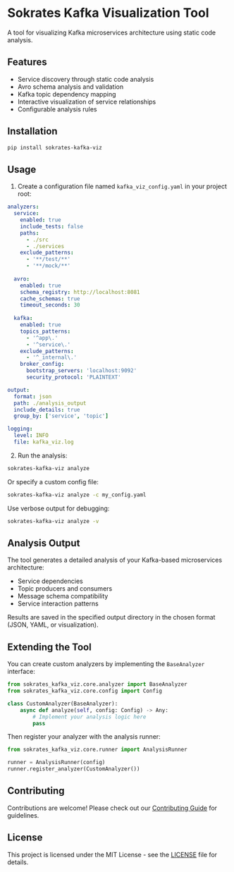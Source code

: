 # Sokrates Kafka Visualization Tool

A tool for visualizing Kafka microservices architecture using static code analysis.

## Features

- Service discovery through static code analysis
- Avro schema analysis and validation
- Kafka topic dependency mapping
- Interactive visualization of service relationships
- Configurable analysis rules

## Installation

```bash
pip install sokrates-kafka-viz
```

## Usage

1. Create a configuration file named `kafka_viz_config.yaml` in your project root:

```yaml
analyzers:
  service:
    enabled: true
    include_tests: false
    paths:
      - ./src
      - ./services
    exclude_patterns:
      - '**/test/**'
      - '**/mock/**'
  
  avro:
    enabled: true
    schema_registry: http://localhost:8081
    cache_schemas: true
    timeout_seconds: 30
  
  kafka:
    enabled: true
    topics_patterns:
      - '^app\.'
      - '^service\.'
    exclude_patterns:
      - '^_internal\.'
    broker_config:
      bootstrap_servers: 'localhost:9092'
      security_protocol: 'PLAINTEXT'

output:
  format: json
  path: ./analysis_output
  include_details: true
  group_by: ['service', 'topic']

logging:
  level: INFO
  file: kafka_viz.log
```

2. Run the analysis:

```bash
sokrates-kafka-viz analyze
```

Or specify a custom config file:

```bash
sokrates-kafka-viz analyze -c my_config.yaml
```

Use verbose output for debugging:

```bash
sokrates-kafka-viz analyze -v
```

## Analysis Output

The tool generates a detailed analysis of your Kafka-based microservices architecture:

- Service dependencies
- Topic producers and consumers
- Message schema compatibility
- Service interaction patterns

Results are saved in the specified output directory in the chosen format (JSON, YAML, or visualization).

## Extending the Tool

You can create custom analyzers by implementing the `BaseAnalyzer` interface:

```python
from sokrates_kafka_viz.core.analyzer import BaseAnalyzer
from sokrates_kafka_viz.core.config import Config

class CustomAnalyzer(BaseAnalyzer):
    async def analyze(self, config: Config) -> Any:
        # Implement your analysis logic here
        pass
```

Then register your analyzer with the analysis runner:

```python
from sokrates_kafka_viz.core.runner import AnalysisRunner

runner = AnalysisRunner(config)
runner.register_analyzer(CustomAnalyzer())
```

## Contributing

Contributions are welcome! Please check out our [Contributing Guide](CONTRIBUTING.md) for guidelines.

## License

This project is licensed under the MIT License - see the [LICENSE](LICENSE) file for details.
